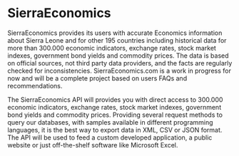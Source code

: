 # SierraEconomics
SierraEconomics provides its users with accurate Economics information about Sierra Leone  and for other 195 countries including historical data for more than 300.000 economic indicators, exchange rates, stock market indexes, government bond yields and commodity prices. The data is based on official sources, not third party data providers, and the facts are regularly checked for inconsistencies. SierraEconomics.com is a work in progress for now and will be a complete project based on users FAQs and recommendations. <br>

The SierraEconomics API will provides you with direct access to 300.000 economic indicators, exchange rates, stock market indexes, government bond yields and commodity prices. Providing several request methods to query our databases, with samples available in different programming languages, it is the best way to export data in XML, CSV or JSON format. The API will be used to feed a custom developed application, a public website or just off-the-shelf software like Microsoft Excel.

